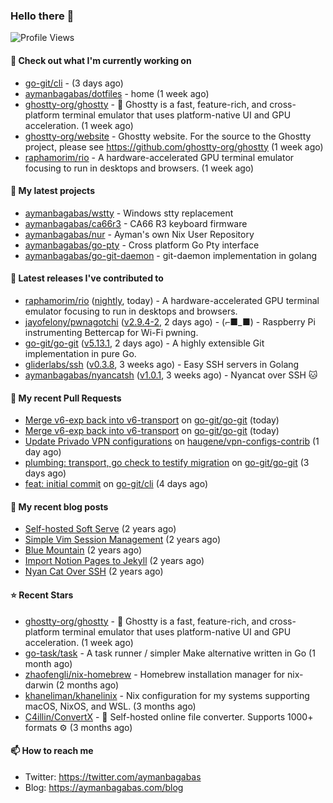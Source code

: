 ### Hello there 👋

![Profile Views](https://komarev.com/ghpvc/?username=aymanbagabas&label=PROFILE+VIEWS)

#### 👷 Check out what I'm currently working on

- [go-git/cli](https://github.com/go-git/cli) -  (3 days ago)
- [aymanbagabas/dotfiles](https://github.com/aymanbagabas/dotfiles) - home (1 week ago)
- [ghostty-org/ghostty](https://github.com/ghostty-org/ghostty) - 👻 Ghostty is a fast, feature-rich, and cross-platform terminal emulator that uses platform-native UI and GPU acceleration. (1 week ago)
- [ghostty-org/website](https://github.com/ghostty-org/website) - Ghostty website. For the source to the Ghostty project, please see https://github.com/ghostty-org/ghostty (1 week ago)
- [raphamorim/rio](https://github.com/raphamorim/rio) - A hardware-accelerated GPU terminal emulator focusing to run in desktops and browsers. (1 week ago)

#### 🌱 My latest projects

- [aymanbagabas/wstty](https://github.com/aymanbagabas/wstty) - Windows stty replacement
- [aymanbagabas/ca66r3](https://github.com/aymanbagabas/ca66r3) - CA66 R3 keyboard firmware
- [aymanbagabas/nur](https://github.com/aymanbagabas/nur) - Ayman&#39;s own Nix User Repository
- [aymanbagabas/go-pty](https://github.com/aymanbagabas/go-pty) - Cross platform Go Pty interface
- [aymanbagabas/go-git-daemon](https://github.com/aymanbagabas/go-git-daemon) - git-daemon implementation in golang

#### 🔭 Latest releases I've contributed to

- [raphamorim/rio](https://github.com/raphamorim/rio) ([nightly](https://github.com/raphamorim/rio/releases/tag/nightly), today) - A hardware-accelerated GPU terminal emulator focusing to run in desktops and browsers.
- [jayofelony/pwnagotchi](https://github.com/jayofelony/pwnagotchi) ([v2.9.4-2](https://github.com/jayofelony/pwnagotchi/releases/tag/v2.9.4-2), 2 days ago) - (⌐■_■) - Raspberry Pi instrumenting Bettercap for Wi-Fi pwning.
- [go-git/go-git](https://github.com/go-git/go-git) ([v5.13.1](https://github.com/go-git/go-git/releases/tag/v5.13.1), 2 days ago) - A highly extensible Git implementation in pure Go.
- [gliderlabs/ssh](https://github.com/gliderlabs/ssh) ([v0.3.8](https://github.com/gliderlabs/ssh/releases/tag/v0.3.8), 3 weeks ago) - Easy SSH servers in Golang
- [aymanbagabas/nyancatsh](https://github.com/aymanbagabas/nyancatsh) ([v1.0.1](https://github.com/aymanbagabas/nyancatsh/releases/tag/v1.0.1), 3 weeks ago) - Nyancat over SSH 🐱

#### 🔨 My recent Pull Requests

- [Merge v6-exp back into v6-transport](https://github.com/go-git/go-git/pull/1353) on [go-git/go-git](https://github.com/go-git/go-git) (today)
- [Merge v6-exp back into v6-transport](https://github.com/go-git/go-git/pull/1352) on [go-git/go-git](https://github.com/go-git/go-git) (today)
- [Update Privado VPN configurations](https://github.com/haugene/vpn-configs-contrib/pull/327) on [haugene/vpn-configs-contrib](https://github.com/haugene/vpn-configs-contrib) (1 day ago)
- [plumbing: transport, go check to testify migration](https://github.com/go-git/go-git/pull/1344) on [go-git/go-git](https://github.com/go-git/go-git) (3 days ago)
- [feat: initial commit](https://github.com/go-git/cli/pull/1) on [go-git/cli](https://github.com/go-git/cli) (4 days ago)

#### 📜 My recent blog posts

- [Self-hosted Soft Serve](https://aymanbagabas.com/blog/2023/04/28/self-hosted-soft-serve.html) (2 years ago)
- [Simple Vim Session Management](https://aymanbagabas.com/blog/2023/04/13/simple-vim-session-management.html) (2 years ago)
- [Blue Mountain](https://aymanbagabas.com/blog/2022/06/02/blue-mountain.html) (2 years ago)
- [Import Notion Pages to Jekyll](https://aymanbagabas.com/blog/2022/03/29/import-notion-pages-to-jekyll.html) (2 years ago)
- [Nyan Cat Over SSH](https://aymanbagabas.com/blog/2022/03/25/nyan-cat-over-ssh.html) (2 years ago)

#### ⭐ Recent Stars

- [ghostty-org/ghostty](https://github.com/ghostty-org/ghostty) - 👻 Ghostty is a fast, feature-rich, and cross-platform terminal emulator that uses platform-native UI and GPU acceleration. (1 week ago)
- [go-task/task](https://github.com/go-task/task) - A task runner / simpler Make alternative written in Go (1 month ago)
- [zhaofengli/nix-homebrew](https://github.com/zhaofengli/nix-homebrew) - Homebrew installation manager for nix-darwin (2 months ago)
- [khaneliman/khanelinix](https://github.com/khaneliman/khanelinix) - Nix configuration for my systems supporting macOS, NixOS, and WSL.  (3 months ago)
- [C4illin/ConvertX](https://github.com/C4illin/ConvertX) - 💾 Self-hosted online file converter. Supports 1000&#43; formats ⚙️ (3 months ago)

#### 📫 How to reach me

- Twitter: https://twitter.com/aymanbagabas
- Blog: https://aymanbagabas.com/blog
